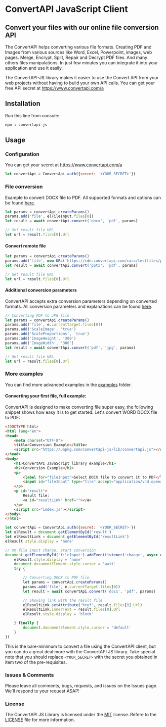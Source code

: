 # ConvertAPI JavaScript Client
## Convert your files with our online file conversion API

The ConvertAPI helps converting various file formats.
Creating PDF and Images from various sources like Word, Excel, Powerpoint, images, web pages.
Merge, Encrypt, Split, Repair and Decrypt PDF files.
And many others files manipulations.
In just few minutes you can integrate it into your application and use it easily.

The ConvertAPI-JS library makes it easier to use the Convert API from your web projects without having to build your own API calls.
You can get your free API secret at https://www.convertapi.com/a

## Installation

Run this line from console:

```sh
npm i convertapi-js
```

## Usage

### Configuration

You can get your secret at https://www.convertapi.com/a

```js
let convertApi = ConvertApi.auth({secret: '<YOUR_SECRET>'})
```

### File conversion

Example to convert DOCX file to PDF. All supported formats and options can be found 
[here](https://www.convertapi.com/conversions).

```js
let params = convertApi.createParams()
params.add('file', elFileInput.files[0])
let result = await convertApi.convert('docx', 'pdf', params)

// Get result file URL
let url = result.files[0].Url
```

#### Convert remote file

```js
let params = convertApi.createParams()
params.add('file', new URL('https://cdn.convertapi.com/cara/testfiles/presentation.pptx'))
let result = await convertApi.convert('pptx', 'pdf', params)

// Get result file URL
let url = result.files[0].Url
```

#### Additional conversion parameters

ConvertAPI accepts extra conversion parameters depending on converted formats. All conversion 
parameters and explanations can be found [here](https://www.convertapi.com).

```js
// Converting PDF to JPG file
let params = convertApi.createParams()
params.add('file', e.currentTarget.files[0])
params.add('ScaleImage', 'true')
params.add('ScaleProportions', 'true')
params.add('ImageHeight', '300')
params.add('ImageWidth', '300')
let result = await convertApi.convert('pdf', 'jpg', params)

// Get result file URL
let url = result.files[0].Url
```

### More examples

You can find more advanced examples in the [examples](https://github.com/ConvertAPI/convertapi-js/tree/master/examples) folder.

#### Converting your first file, full example:

ConvertAPI is designed to make converting file super easy, the following snippet shows how easy it is to get started. Let's convert WORD DOCX file to PDF:

```html
<!DOCTYPE html>
<html lang="en">
<head>
    <meta charset="UTF-8">
    <title>Conversion Example</title>
    <script src="https://unpkg.com/convertapi-js/lib/convertapi.js"></script>
</head>
<body>
    <h1>ConvertAPI JavaScript library example</h1>
    <h2>Conversion Example</h2>
    <p>
        <label for="fileInput">Select DOCX file to convert it to PDF</label>
        <input id="fileInput" type="file" accept="application/vnd.openxmlformats-officedocument.wordprocessingml.document">
    </p>
    <p id="result">
        Result file:
        <a id="resultLink" href=""></a>
    </p>
    <script src="index.js"></script>
</body>
</html>
```

```js
let convertApi = ConvertApi.auth({secret: '<YOUR_SECRET>'})
let elResult = document.getElementById('result')
let elResultLink = document.getElementById('resultLink')
elResult.style.display = 'none'

// On file input change, start conversion
document.getElementById('fileInput').addEventListener('change', async e => {
    elResult.style.display = 'none'
    document.documentElement.style.cursor = 'wait'
    try {

        // Converting DOCX to PDF file
        let params = convertApi.createParams()
        params.add('file', e.currentTarget.files[0])
        let result = await convertApi.convert('docx', 'pdf', params)

        // Showing link with the result file
        elResultLink.setAttribute('href', result.files[0].Url)
        elResultLink.innerText = result.files[0].Url
        elResult.style.display = 'block'

    } finally {
        document.documentElement.style.cursor = 'default'
    }
})
```


This is the bare-minimum to convert a file using the ConvertAPI client, but you can do a great deal more with the ConvertAPI JS library.
Take special note that you should replace `<YOUR_SECRET>` with the secret you obtained in item two of the pre-requisites.

### Issues &amp; Comments
Please leave all comments, bugs, requests, and issues on the Issues page.
We'll respond to your request ASAP!

### License
The ConvertAPI JS Library is licensed under the [MIT](http://www.opensource.org/licenses/mit-license.php "Read more about the MIT license form") license.
Refere to the [LICENSE](https://github.com/ConvertAPI/convertapi-js/blob/master/LICENSE) file for more information.